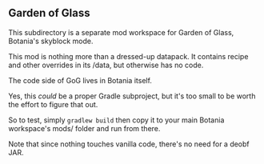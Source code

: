 Garden of Glass
---

This subdirectory is a separate mod workspace for Garden of Glass, Botania's skyblock mode.

This mod is nothing more than a dressed-up datapack. It contains recipe and other overrides in its /data, but otherwise has no code.

The code side of GoG lives in Botania itself.

Yes, this *could* be a proper Gradle subproject, but it's too small to be worth the effort to figure that out.

So to test, simply `gradlew build` then copy it to your main Botania workspace's mods/ folder and run from there.

Note that since nothing touches vanilla code, there's no need for a deobf JAR.
